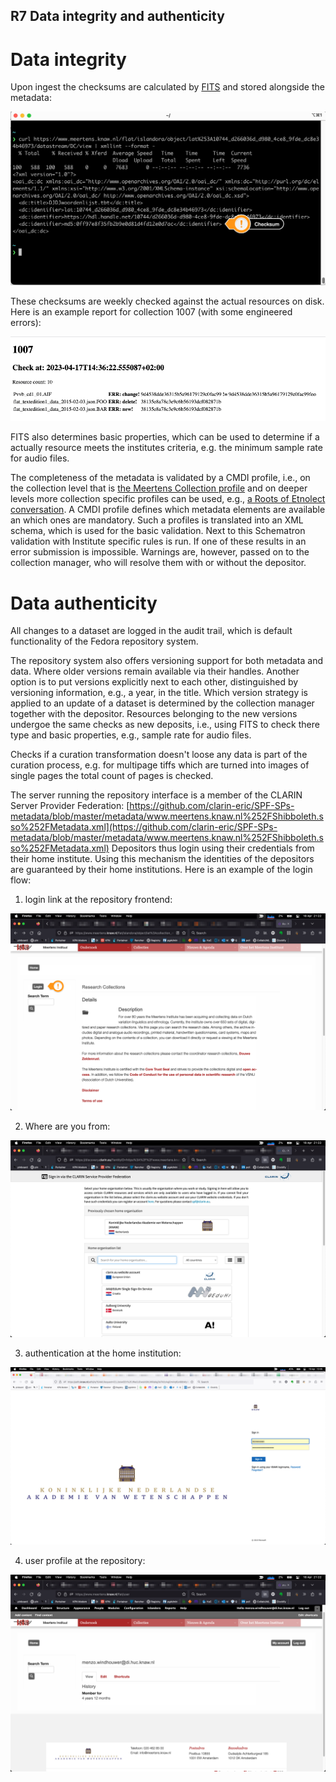 ## R7 Data integrity and authenticity

# Data integrity 
<a name="integrity"></a>

Upon ingest the checksums are calculated by [FITS](https://projects.iq.harvard.edu/fits) and stored alongside the metadata:

![checksum](./assets/checksum.png)

These checksums are weekly checked against the actual resources on disk. Here is an example report for collection 1007 (with some engineered errors):

![checksum](./assets/1007-check.png)

FITS also determines basic properties, which can be used to determine if a actually resource meets the institutes criteria, e.g. the minimum sample rate for audio files.

The completeness of the metadata is validated by a CMDI profile, i.e., on the collection level that is [the Meertens Collection profile](https://menzowindhouwer.github.io/lab/cr2html/#clarin.eu:cr1:p_1440426460262) and on deeper levels more collection specific profiles can be used, e.g., [a Roots of Etnolect conversation](https://menzowindhouwer.github.io/lab/cr2html/#clarin.eu:cr1:p_1454489235460). A CMDI profile defines which metadata elements are available an which ones are mandatory. Such a profiles is translated into an XML schema, which is used for the basic validation. Next to this Schematron validation with Institute specific rules is run. If one of these results in an error submission is impossible. Warnings are, however, passed on to the collection manager, who will resolve them with or without the depositor.

# Data authenticity 
<a name="authenticity"></a>

All changes to a dataset are logged in the audit trail, which is default functionality of the Fedora repository system.

The repository system also offers versioning support for both metadata and data. Where older versions remain available via their handles. Another option is to put versions explicitly next to each other, distinguished by versioning information, e.g., a year, in the title.  Which version strategy is applied to an update of a dataset is determined by the collection manager together with the depositor. Resources belonging to the new versions undergoe the same checks as new deposits, i.e., using FITS to check there type and basic properties, e.g., sample rate for audio files.

Checks if a curation transformation doesn't loose any data is part of the curation process, e.g. for multipage tiffs which are turned into images of single pages the total count of pages is checked.

The server running the repository interface is a member of the CLARIN Server Provider Federation: [https://github.com/clarin-eric/SPF-SPs-metadata/blob/master/metadata/www.meertens.knaw.nl%252FShibboleth.sso%252FMetadata.xml](https://github.com/clarin-eric/SPF-SPs-metadata/blob/master/metadata/www.meertens.knaw.nl%252FShibboleth.sso%252FMetadata.xml) Depositors thus login using their credentials from their home institute. Using this mechanism the identities of the depositors are guaranteed by their home institutions. Here is an example of the login flow:

1. login link at the repository frontend:

![checksum](./assets/login-1.png)

2. Where are you from:

![checksum](./assets/login-2.png)

3. authentication at the home institution:

![checksum](./assets/login-3.png)

4. user profile at the repository:

![checksum](./assets/login-4.png)
